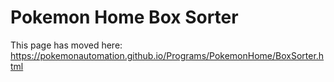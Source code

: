 # Pokemon Home Box Sorter

This page has moved here: https://pokemonautomation.github.io/Programs/PokemonHome/BoxSorter.html

